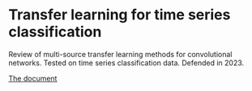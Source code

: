 # Transfer learning for time series classification
Review of multi-source transfer learning methods for convolutional networks. Tested on time series classification data. Defended in 2023.

[The document](latex/2.%20thesis/Paulina_Pacyna_master_thesis_290600.pdf)
